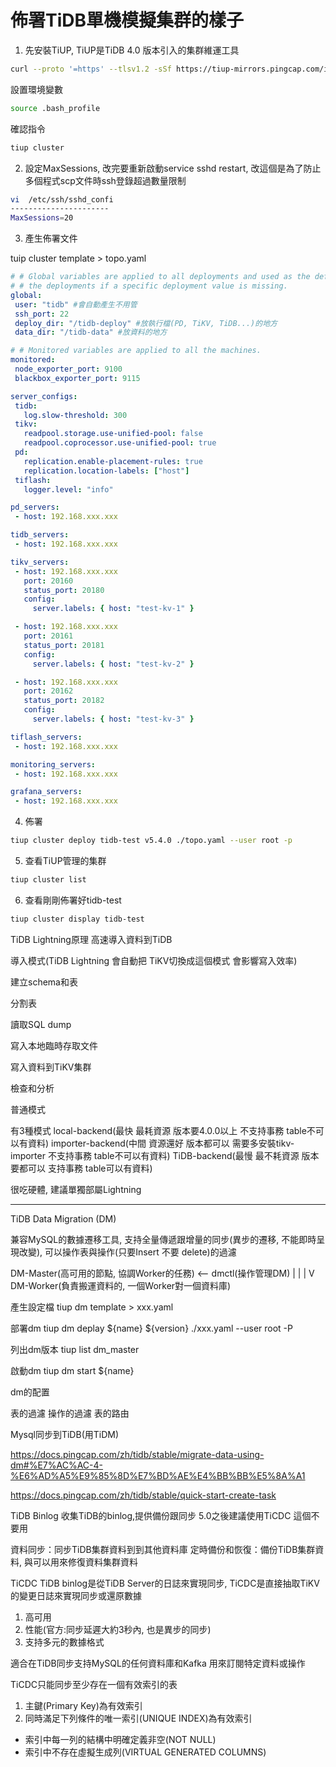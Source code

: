 # 佈署TiDB單機模擬集群的樣子

1. 先安裝TiUP, TiUP是TiDB 4.0 版本引入的集群維運工具

```bash
curl --proto '=https' --tlsv1.2 -sSf https://tiup-mirrors.pingcap.com/install.sh | sh
```

設置環境變數

```bash
source .bash_profile
```

確認指令

```bash
tiup cluster
```

2. 設定MaxSessions, 改完要重新啟動service sshd restart, 改這個是為了防止多個程式scp文件時ssh登錄超過數量限制

```bash
vi  /etc/ssh/sshd_confi
----------------------
MaxSessions=20
```

3. 產生佈署文件

tuip cluster template > topo.yaml

```yaml
# # Global variables are applied to all deployments and used as the default value of
# # the deployments if a specific deployment value is missing.
global:
 user: "tidb" #會自動產生不用管
 ssh_port: 22
 deploy_dir: "/tidb-deploy" #放執行檔(PD, TiKV, TiDB...)的地方
 data_dir: "/tidb-data" #放資料的地方

# # Monitored variables are applied to all the machines.
monitored:
 node_exporter_port: 9100
 blackbox_exporter_port: 9115

server_configs:
 tidb:
   log.slow-threshold: 300
 tikv:
   readpool.storage.use-unified-pool: false
   readpool.coprocessor.use-unified-pool: true
 pd:
   replication.enable-placement-rules: true
   replication.location-labels: ["host"]
 tiflash:
   logger.level: "info"

pd_servers:
 - host: 192.168.xxx.xxx

tidb_servers:
 - host: 192.168.xxx.xxx

tikv_servers:
 - host: 192.168.xxx.xxx
   port: 20160
   status_port: 20180
   config:
     server.labels: { host: "test-kv-1" }

 - host: 192.168.xxx.xxx
   port: 20161
   status_port: 20181
   config:
     server.labels: { host: "test-kv-2" }

 - host: 192.168.xxx.xxx
   port: 20162
   status_port: 20182
   config:
     server.labels: { host: "test-kv-3" }

tiflash_servers:
 - host: 192.168.xxx.xxx

monitoring_servers:
 - host: 192.168.xxx.xxx

grafana_servers:
 - host: 192.168.xxx.xxx
```

4. 佈署

```bash
tiup cluster deploy tidb-test v5.4.0 ./topo.yaml --user root -p
```

5. 查看TiUP管理的集群

```bash
tiup cluster list
```

6. 查看剛剛佈署好tidb-test

```bash
tiup cluster display tidb-test
```


TiDB Lightning原理 高速導入資料到TiDB

導入模式(TiDB Lightning 會自動把 TiKV切換成這個模式 會影響寫入效率)

建立schema和表

分割表

讀取SQL dump

寫入本地臨時存取文件

寫入資料到TiKV集群

檢查和分析

普通模式

有3種模式 local-backend(最快 最耗資源 版本要4.0.0以上 不支持事務 table不可以有資料) importer-backend(中間 資源還好 版本都可以 需要多安裝tikv-importer 不支持事務 table不可以有資料) TiDB-backend(最慢 最不耗資源 版本要都可以 支持事務 table可以有資料)

很吃硬體, 建議單獨部屬Lightning

-------

TiDB Data Migration (DM)

兼容MySQL的數據遷移工具, 支持全量傳遞跟增量的同步(異步的遷移, 不能即時呈現改變), 可以操作表與操作(只要Insert 不要 delete)的過濾


DM-Master(高可用的節點, 協調Worker的任務)  <--  dmctl(操作管理DM)
    |
    |
    |
    V
DM-Worker(負責搬運資料的, 一個Worker對一個資料庫)

產生設定檔
tiup dm template > xxx.yaml

部署dm
tiup dm deplay ${name} ${version} ./xxx.yaml --user root -P

列出dm版本
tiup list dm_master

啟動dm
tiup dm start ${name}

dm的配置

表的過濾 操作的過濾 表的路由

Mysql同步到TiDB(用TiDM)

https://docs.pingcap.com/zh/tidb/stable/migrate-data-using-dm#%E7%AC%AC-4-%E6%AD%A5%E9%85%8D%E7%BD%AE%E4%BB%BB%E5%8A%A1

https://docs.pingcap.com/zh/tidb/stable/quick-start-create-task


TiDB Binlog 收集TiDB的binlog,提供備份跟同步 5.0之後建議使用TiCDC 這個不要用

資料同步：同步TiDB集群資料到到其他資料庫
定時備份和恢復：備份TiDB集群資料, 與可以用來修復資料集群資料

TiCDC
TiDB binlog是從TiDB Server的日誌來實現同步, TiCDC是直接抽取TiKV的變更日誌來實現同步或還原數據

1. 高可用
2. 性能(官方:同步延遲大約3秒內, 也是異步的同步)
3. 支持多元的數據格式

適合在TiDB同步支持MySQL的任何資料庫和Kafka
用來訂閱特定資料或操作

TiCDC只能同步至少存在一個有效索引的表

1. 主鍵(Primary Key)為有效索引
2. 同時滿足下列條件的唯一索引(UNIQUE INDEX)為有效索引
 - 索引中每一列的結構中明確定義非空(NOT NULL)
 - 索引中不存在虛擬生成列(VIRTUAL GENERATED COLUMNS)

